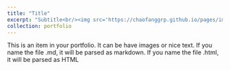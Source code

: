 ```yaml
--- 
title: "Title" 
excerpt: "Subtitle<br/><img src='https://chaofanggrp.github.io/pages/images/Picture1.png'>" 
collection: portfolio 
--- 
```


This is an item in your portfolio. It can be have images or nice text. If you name the file .md, it will be parsed as markdown. If you name the file .html, it will be parsed as HTML
